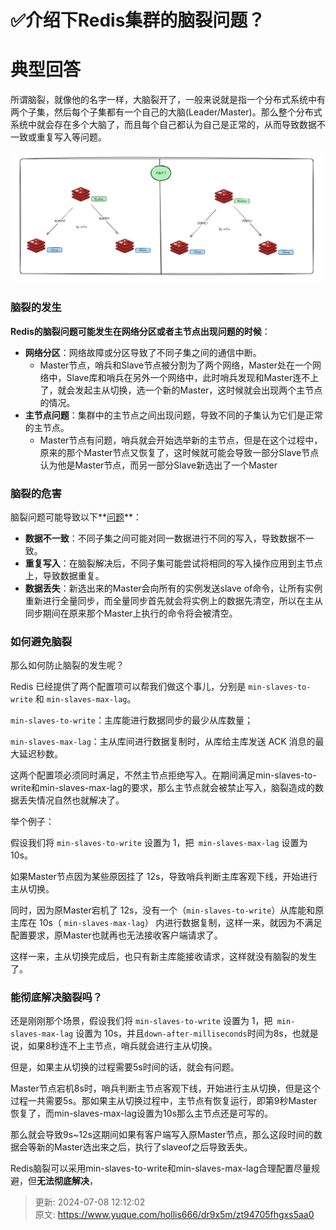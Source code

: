 # ✅介绍下Redis集群的脑裂问题？

# 典型回答


所谓脑裂，就像他的名字一样，大脑裂开了，一般来说就是指一个分布式系统中有两个子集，然后每个子集都有一个自己的大脑(Leader/Master)。那么整个分布式系统中就会存在多个大脑了，而且每个自己都认为自己是正常的，从而导致数据不一致或重复写入等问题。



![1692426824335-79c87ce7-0bf8-4141-986d-2c93e689d4ac.png](./img/Tm1pafIqTl9aP3qi/1692426824335-79c87ce7-0bf8-4141-986d-2c93e689d4ac-437205.png)

### 脑裂的发生


**Redis的脑裂问题可能发生在网络分区或者主节点出现问题的时候**：



+ **网络分区**：网络故障或分区导致了不同子集之间的通信中断。
    - Master节点，哨兵和Slave节点被分割为了两个网络，Master处在一个网络中，Slave库和哨兵在另外一个网络中，此时哨兵发现和Master连不上了，就会发起主从切换，选一个新的Master，这时候就会出现两个主节点的情况。
+ **主节点问题**：集群中的主节点之间出现问题，导致不同的子集认为它们是正常的主节点。
    - Master节点有问题，哨兵就会开始选举新的主节点，但是在这个过程中，原来的那个Master节点又恢复了，这时候就可能会导致一部分Slave节点认为他是Master节点，而另一部分Slave新选出了一个Master



### 脑裂的危害
脑裂问题可能导致以下**<u>问题</u>**：

+ **数据不一致**：不同子集之间可能对同一数据进行不同的写入，导致数据不一致。
+ **重复写入**：在脑裂解决后，不同子集可能尝试将相同的写入操作应用到主节点上，导致数据重复。
+ **数据丢失**：新选出来的Master会向所有的实例发送slave of命令，让所有实例重新进行全量同步，而全量同步首先就会将实例上的数据先清空，所以在主从同步期间在原来那个Master上执行的命令将会被清空。

### 
### 如何避免脑裂
那么如何防止脑裂的发生呢？



Redis 已经提供了两个配置项可以帮我们做这个事儿，分别是 `min-slaves-to-write` 和 `min-slaves-max-lag`。



`min-slaves-to-write`：主库能进行数据同步的最少从库数量；

`min-slaves-max-lag`：主从库间进行数据复制时，从库给主库发送 ACK 消息的最大延迟秒数。



这两个配置项必须同时满足，不然主节点拒绝写入。在期间满足min-slaves-to-write和min-slaves-max-lag的要求，那么主节点就会被禁止写入，脑裂造成的数据丢失情况自然也就解决了。



举个例子：



假设我们将 `min-slaves-to-write` 设置为 1，把` min-slaves-max-lag` 设置为 10s。



如果Master节点因为某些原因挂了 12s，导致哨兵判断主库客观下线，开始进行主从切换。



同时，因为原Master宕机了 12s，没有一个（`min-slaves-to-write`）从库能和原主库在 10s（ `min-slaves-max-lag`） 内进行数据复制，这样一来，就因为不满足配置要求，原Master也就再也无法接收客户端请求了。



这样一来，主从切换完成后，也只有新主库能接收请求，这样就没有脑裂的发生了。



### 能彻底解决脑裂吗？


还是刚刚那个场景，假设我们将 `min-slaves-to-write` 设置为 1，把` min-slaves-max-lag` 设置为 10s，并且`down-after-milliseconds`时间为8s，也就是说，如果8秒连不上主节点，哨兵就会进行主从切换。



但是，如果主从切换的过程需要5s时间的话，就会有问题。



Master节点宕机8s时，哨兵判断主节点客观下线，开始进行主从切换，但是这个过程一共需要5s。那如果主从切换过程中，主节点有恢复运行，即第9秒Master恢复了，而min-slaves-max-lag设置为10s那么主节点还是可写的。



那么就会导致9s~12s这期间如果有客户端写入原Master节点，那么这段时间的数据会等新的Master选出来之后，执行了slaveof之后导致丢失。



Redis脑裂可以采用min-slaves-to-write和min-slaves-max-lag合理配置尽量规避，但**无法彻底解决**，



> 更新: 2024-07-08 12:12:02  
> 原文: <https://www.yuque.com/hollis666/dr9x5m/zt94705fhgxs5aa0>